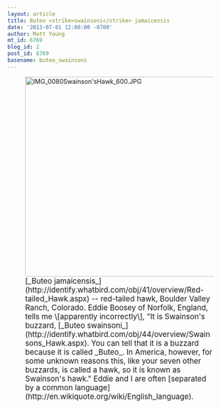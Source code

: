 ```yaml
---
layout: article
title: Buteo <strike>swainsoni</strike> jamaicensis
date: '2013-07-01 12:00:00 -0700'
author: Matt Young
mt_id: 6769
blog_id: 2
post_id: 6769
basename: buteo_swainsoni
---
```

<figure>
<img src="http://pandasthumb.org/IMG_0080Swainson%27sHawk_600.JPG" alt="IMG_0080Swainson&apos;sHawk_600.JPG" width="600" height="450" />
<figcaption markdown="span">
<big>[_Buteo jamaicensis_](http://identify.whatbird.com/obj/41/overview/Red-tailed_Hawk.aspx) -- red-tailed hawk, Boulder Valley Ranch, Colorado.  Eddie Boosey of Norfolk, England, tells me \[apparently incorrectly\], "It is Swainson's buzzard, [_Buteo swainsoni_](http://identify.whatbird.com/obj/44/overview/Swainsons_Hawk.aspx). You can tell that it is a buzzard because it is called _Buteo_. In America, however, for some unknown reasons this, like your seven other buzzards, is called a hawk, so it is known as Swainson's hawk." Eddie and I are often [separated by a common language](http://en.wikiquote.org/wiki/English_language).</big>

</figcaption>
</figure>
